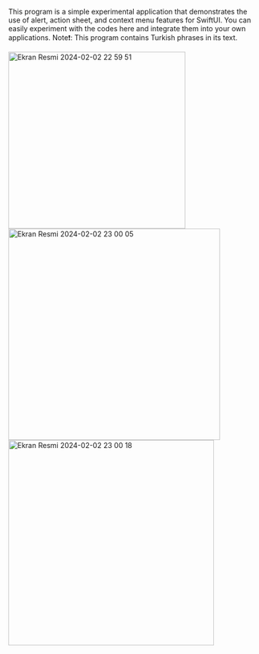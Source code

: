 This program is a simple experimental application that demonstrates the use of alert, action sheet, and context menu features for SwiftUI. 
You can easily experiment with the codes here and integrate them into your own applications.
Note❗️: This program contains Turkish phrases in its text.

<img width="353" alt="Ekran Resmi 2024-02-02 22 59 51" src="https://github.com/yavuzkaanakyuz/User-Interaction/assets/108089860/ce20e2a6-9117-434a-878c-397d2e5f9a5d">
<img width="422" alt="Ekran Resmi 2024-02-02 23 00 05" src="https://github.com/yavuzkaanakyuz/User-Interaction/assets/108089860/00a1ef06-1b25-44f2-8d20-474d5770b2a8">
<img width="410" alt="Ekran Resmi 2024-02-02 23 00 18" src="https://github.com/yavuzkaanakyuz/User-Interaction/assets/108089860/a57eccbc-d82d-4a31-a919-be65d2827aca">
